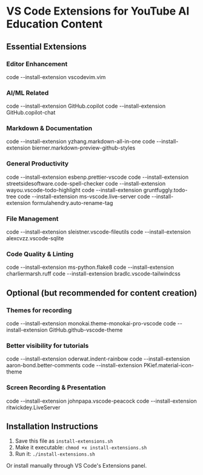 # VS Code Extensions for YouTube AI Education Content

## Essential Extensions

### Editor Enhancement
code --install-extension vscodevim.vim

### AI/ML Related
code --install-extension GitHub.copilot
code --install-extension GitHub.copilot-chat

### Markdown & Documentation
code --install-extension yzhang.markdown-all-in-one
code --install-extension bierner.markdown-preview-github-styles

### General Productivity
code --install-extension esbenp.prettier-vscode
code --install-extension streetsidesoftware.code-spell-checker
code --install-extension wayou.vscode-todo-highlight
code --install-extension gruntfuggly.todo-tree
code --install-extension ms-vscode.live-server
code --install-extension formulahendry.auto-rename-tag

### File Management
code --install-extension sleistner.vscode-fileutils
code --install-extension alexcvzz.vscode-sqlite

### Code Quality & Linting
code --install-extension ms-python.flake8
code --install-extension charliermarsh.ruff
code --install-extension bradlc.vscode-tailwindcss

## Optional (but recommended for content creation)

### Themes for recording
code --install-extension monokai.theme-monokai-pro-vscode
code --install-extension GitHub.github-vscode-theme

### Better visibility for tutorials
code --install-extension oderwat.indent-rainbow
code --install-extension aaron-bond.better-comments
code --install-extension PKief.material-icon-theme

### Screen Recording & Presentation
code --install-extension johnpapa.vscode-peacock
code --install-extension ritwickdey.LiveServer

## Installation Instructions

1. Save this file as `install-extensions.sh`
2. Make it executable: `chmod +x install-extensions.sh`
3. Run it: `./install-extensions.sh`

Or install manually through VS Code's Extensions panel.
